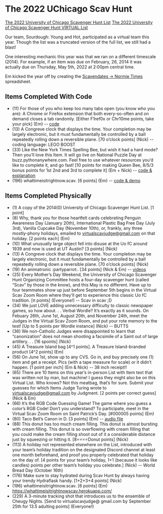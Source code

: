 # The 2022 UChicago Scav Hunt

[The 2022 University of Chicago Scavenger Hunt List](https://scavhunt.uchicago.edu/lists/2014(0)%20University%20of%20Chicago%20Scavenger%20Hunt%20List%20Final.pdf)
[The 2022 University of Chicago Scavenger Hunt VIRTUAL List](https://scavhunt.uchicago.edu/lists/2014(0)%20University%20of%20Chicago%20Virtual%20Scavenger%20Hunt%20List.pdf)

Our team, Sourdough: Young and Hot, participated as a virtual team this year.
Though the list was a truncated version of the full list, we still had a blast!

One interesting mechanic this year was that we ran on a different timescale (2014).
For example, if an item was due on February, 26, 2014 it was actually due on
Thursday, May 5th, 2022 at 2:00pm central time.

Em kicked the year off by creating the [Scavendates -> Normie Times](https://docs.google.com/spreadsheets/d/1bcfv5MNbsj1GqW5j5cwyHMW3lBpxZrm66EeZ_GCSpmY/edit#gid=1426070463) spreadsheet.

## Items Completed With Code

- (11) For those of you who keep too many tabs open (you know who you are): A Chrome or Firefox extension that both every-so-often and on demand closes a tab randomly. [Either F1ref0x or Chr10me points, take your pick] (Em) -- [code](./11_close_my_tabs)
- (13)  A Congreve clock that displays the time. Your completion may be largely electronic, but it must fundamentally be controlled by a ball repeatedly rolling down a reversible plane. [70 o’clock points] (Nick) -- coding language: LEGO BOOST
- (33) Like the New York Times Spelling Bee, but wish it had a hard mode? Then you’ll love this Item. It will go live on National Puzzle Day at buzz.pythonanywhere.com. Feel free to use whatever resources you’d like to complete it, and go fast! [10 points for making Queen Bee, 8/5/3 bonus points for 1st 2nd and 3rd to complete it] (Em + Nick) -- [code & explanation](./33_bumblewords)
- (196) whattimeisitrightnow.scav. [6 points] (Em) -- [code & demo](./196_whattimeisitrightnow.scav)

## Items Completed Physically

- (1) A copy of the 2014(0) University of Chicago Scavenger Hunt List. [1 point]
- (8) Why, thank you for those heartfelt cards celebrating Penguin Awareness Day (January 20th), International Plastic Bag Free Day (July 3rd), Vanilla Cupcake Day (November 10th), or, frankly, any three mostly-phony holidays, emailed to virtualscavjudge@gmail.com on that holiday. [2 points each] (Em)
- (10)  What unusually large object fell into disuse at the Uo fC around 1939 and now is used at UT Austin? [3 points] (Nick)
- (13)  A Congreve clock that displays the time. Your completion may be largely electronic, but it must fundamentally be controlled by a ball repeatedly rolling down a reversible plane. [70 o’clock points] (Nick)
- (19) An animatronic :partyparrot:. [34 points] (Nick & Em) -- [videos](https://drive.google.com/drive/folders/1-CfVyDjpTO3m1HcA_nT0bv_-B_nFIlQ2?usp=sharing)
- (25) Every Mother’s Day Weekend, the University of Chicago Scavenger Hunt Organizing Committee hosts a four-day scavenger hunt (called “Scav” by those in the know), and this May is no different. Have up to four teammates show up just before September 5th begins in the Virtual Scav Zoom Room where they’ll get to experience this classic Uo fC tradition. [π points] (Everyone!) -- Scav in scav ;D
- (34) We just LOVE adding unnecessary difficulty to classic newspaper games, so how about. . . Verbal Wordle? It’s exactly as it sounds. On Febuary 26th, June 1st, August 20th, and November 24th, meet the Judges in the Virtual Scav Zoom Room, and put your rote memory to the test! [Up to 5 points per Wordle instance] (Nick) -- BUTTS
- (36) We non-Catholic Judges were disappointed to learn that “canonization” does not mean shooting a facsimile of a Saint out of large artillery. . . [16 spoints] (Nick)
- (45) A Treasure Island bag [4^1 points]. A Treasure Island-branded product [4^2 points] (Em)
- (56) On June 1st, show up to any CVS. Go in, and buy precisely one (1) item and get a receipt. Pics (with a tape measure for scale) or it didn’t happen. [1 point per inch] (Em & Nick) -- 38 inch receipt!!
- (65) There are 10 Items on this year’s in-person List with Item text that was written not by man, but machine! I guess they might also be on this Virtual List. Who knows? Not this meatbag, that’s for sure. Submit your guesses for which Items Judge Turing wrote to virtualscavjudge@gmail.com by Judgment. [2 points per correct guess] (Nick & Em)
- (66) It’s the RGB Code Guessing Game! The game where you guess a color’s RGB Code! Don’t you understand? To participate, meet in the Virtual Scav Zoom Room on Saint Patrick’s Day. [#000005 points] (Em)
- (80) Taco Bell’s Canon in D. [3 points] (Em) -- [audio file](https://drive.google.com/file/d/10AaR6PBXgV9sK4Uas1jZlOLfvWRtnjk3/view?usp=sharing)
- (88) This donut has too much cream filling. This donut is almost bursting with cream filling. This donut is so overflowing with cream filling that you could make the cream filling shoot out of it a considerable distance just by squeezing or hitting it. [8====Donut points] (Nick)
- (113)  A holiday not represented elsewhere on the List, introduced with your team’s holiday tradition on the designated Discord channel at least one month beforehand, and proof you properly celebrated that holiday on the day of. [4 points for your team’s holiday, 1+1 (because it looks like candles) points per other team’s holiday you celebrate.] (Nick) -- World Bread Day (October 16th)
- (176) Make sure to stay hydrated during Scav Hunt by always having your trendy Hydraflask handy. [1+2+3+4 points] (Nick)
- (196) whattimeisitrightnow.scav. [6 points] (Em) https://whattimeisitrightnowscav.herokuapp.com/
- (229) A 3-minute tracking shot that introduces us to the ensemble of Cheugy Nights. [Send to virtualscavjudge@ gmail.com by September 25th for 13.5 adulting points] (Everyone!)

